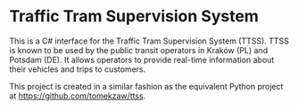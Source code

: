 # Traffic Tram Supervision System

This is a C# interface for the Traffic Tram Supervision System (TTSS).
TTSS is known to be used by the public transit operators in Kraków (PL) and Potsdam (DE).
It allows operators to provide real-time information about their vehicles and trips to customers.

This project is created in a similar fashion as the equivalent Python project at <https://github.com/tomekzaw/ttss>.

